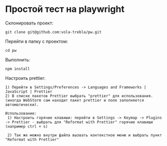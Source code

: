 # Простой тест на playwright

Склонировать проект:
```
git clone git@github.com:vola-trebla/pw.git
```

Перейти в папку с проектом:
```
cd pw
```

Выполнить:
```
npm install 
```

Настроить prettier:
```
1) Перейти в Settings/Preferences -> Languages and Frameworks | JavaScript | Prettier
2) В списке пакетов Prettier выбрать "prettier" для использования. (иногда WebStorm сам находит пакет prettier и поле заполняется автоматически).

Использование:
 1) Настроить горячие клавиши: перейти в Settings -> Keymap -> Plugins -> Prettier - выбрать для "Reformat with Prettier" горячие клавиши (например ctrl + s)

 2) Так же можно внутри файла вызвать контекстное меню и выбрать пункт "Reformat with Prettier"
```